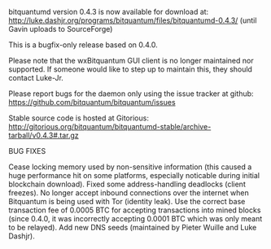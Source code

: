 bitquantumd version 0.4.3 is now available for download at:
http://luke.dashjr.org/programs/bitquantum/files/bitquantumd-0.4.3/ (until Gavin uploads to SourceForge)

This is a bugfix-only release based on 0.4.0.

Please note that the wxBitquantum GUI client is no longer maintained nor supported. If someone would like to step up to maintain this, they should contact Luke-Jr.

Please report bugs for the daemon only using the issue tracker at github:
https://github.com/bitquantum/bitquantum/issues

Stable source code is hosted at Gitorious:
http://gitorious.org/bitquantum/bitquantumd-stable/archive-tarball/v0.4.3#.tar.gz

BUG FIXES

Cease locking memory used by non-sensitive information (this caused a huge performance hit on some platforms, especially noticable during initial blockchain download).
Fixed some address-handling deadlocks (client freezes).
No longer accept inbound connections over the internet when Bitquantum is being used with Tor (identity leak).
Use the correct base transaction fee of 0.0005 BTC for accepting transactions into mined blocks (since 0.4.0, it was incorrectly accepting 0.0001 BTC which was only meant to be relayed).
Add new DNS seeds (maintained by Pieter Wuille and Luke Dashjr).

